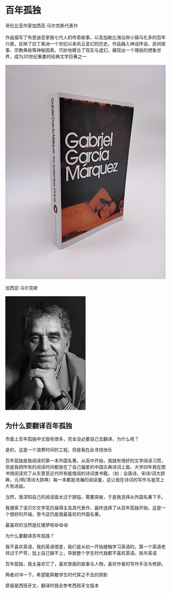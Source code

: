 # 百年孤独
哥伦比亚作家加西亚·马尔克斯代表作<br /><br />
作品描写了布恩迪亚家族七代人的传奇故事，以及加勒比海沿岸小镇马孔多的百年兴衰，反映了拉丁美洲一个世纪以来风云变幻的历史。作品融入神话传说、民间故事、宗教典故等神秘因素，巧妙地糅合了现实与虚幻，展现出一个瑰丽的想象世界，成为20世纪重要的经典文学巨著之一<br /><br />
![百年孤独](./img/ab1d9b77-9b75-4182-b6d1-718928c67edc.jpeg)

加西亚·马尔克斯<br /><br />
<img src="./img/f32a6949-734e-4baa-8d5c-b95cbf491ad2.jpeg" style="width: 50%; height: auto;">

## 为什么要翻译百年孤独
市面上百年孤独中文版有很多，完全没必要自己去翻译，为什么呢？

是的，这是一个浪费时间的工程，但是我在此寻找快乐

百年孤独是我阅读的第一本外国名著。从高中开始，我就有很好的文学阅读习惯，但是我把所有的阅读时间都放在了自己偏爱的中国古典诗词上面，大学四年我在图书馆阅读完了从东晋至近代所有能借阅的诗词类书籍，（如：全唐诗，宋诗/词大辞典，元/明/清诗大辞典）每一本都是浩瀚的阅读量，这让我在诗词的写作与鉴赏上大有进益。

当然，我深知自己的阅读面太过于狭隘，需要突破，于是我选择从外国名著下手。

我搜索了诺贝尔文学奖历届得主及其代表作，最终选择了从百年孤独开始，这是一个很好的开端，至今这仍是我最喜欢的外国名著。

最喜欢的当然是红楼梦啦😄😄😄

为什么要翻译百年孤独？

我不喜欢英语，我的英语很差，我们是从初一开始接触学习英语的，第一个英语老师过于严苛，加上自己跟不上，导致整个学生时代我都不喜欢英语，排斥英语

百年孤独，我太喜欢它了，喜欢里面的故事与人物，喜欢作者的写作手法与修辞。

两者对冲一下，希望能挥散学生时代挥之不去的阴影

原版是西班牙文，翻译时我会参考西班牙文版本